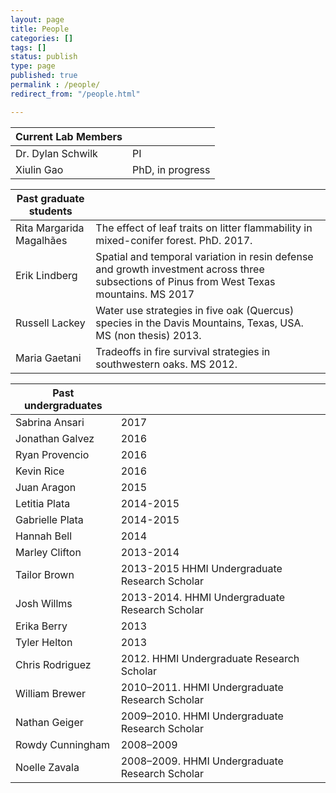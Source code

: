 ```yaml
---
layout: page
title: People
categories: []
tags: []
status: publish
type: page
published: true
permalink : /people/
redirect_from: "/people.html"

---
```


| Current Lab Members          |                                                                                                                                            |
| ---------------------------- | ------------------------------------------------------------------------------------------------------------------------------------------ |
| Dr. Dylan Schwilk            | PI                                                                                                                                         |
| Xiulin Gao                   | PhD, in progress                                                                                                                           |

| Past graduate students      |                                                                                                                                            |
| --------------------------- | ------------------------------------------------------------------------------------------------------------------------------------------ |
| Rita Margarida Magalhães    | The effect of leaf traits on litter flammability in mixed-conifer forest. PhD. 2017.                                                       |
| Erik Lindberg               | Spatial and temporal variation in resin defense and growth investment across three subsections of Pinus from West Texas mountains. MS 2017 |
| Russell Lackey              | Water use strategies in five oak (Quercus) species in the Davis Mountains, Texas, USA. MS (non thesis) 2013.                               |
| Maria Gaetani               | Tradeoffs in fire survival strategies in southwestern oaks. MS 2012.                                                                       |

| Past undergraduates         |                                                                                                                                            |
| --------------------------- | ------------------------------------------------------------------------------------------------------------------------------------------ |
| Sabrina Ansari              |                                                                                                                                       2017 |
| Jonathan Galvez             |                                                                                                                                       2016 |
| Ryan Provencio              |                                                                                                                                       2016 |
| Kevin Rice                  |                                                                                                                                       2016 |
| Juan Aragon                 |                                                                                                                                       2015 |
| Letitia Plata               |                                                                                                                                  2014-2015 |
| Gabrielle Plata             |                                                                                                                                  2014-2015 |
| Hannah Bell                 |                                                                                                                                       2014 |
| Marley Clifton              |                                                                                                                                  2013-2014 |
| Tailor Brown                |                                                                                              2013-2015 HHMI Undergraduate Research Scholar |
| Josh Willms                 |                                                                                             2013-2014. HHMI Undergraduate Research Scholar |
| Erika Berry                 |                                                                                                                                       2013 |
| Tyler Helton                |                                                                                                                                       2013 |
| Chris Rodriguez             |                                                                                                  2012. HHMI Undergraduate Research Scholar |
| William Brewer              |                                                                                             2010–2011. HHMI Undergraduate Research Scholar |
| Nathan Geiger               |                                                                                             2009–2010. HHMI Undergraduate Research Scholar |
| Rowdy Cunningham            |                                                                                                                                  2008–2009 |
| Noelle Zavala               |                                                                                             2008–2009. HHMI Undergraduate Research Scholar |
